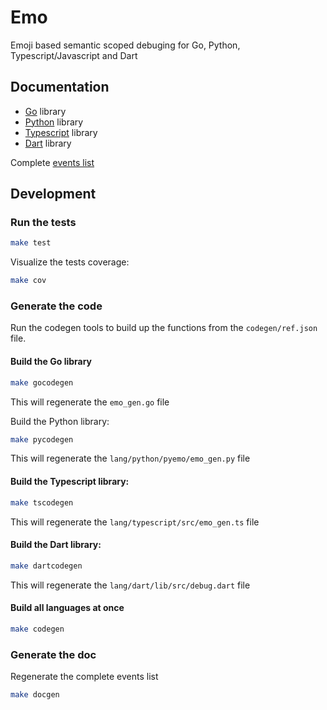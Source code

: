 # Emo

Emoji based semantic scoped debuging for Go, Python, Typescript/Javascript and Dart

## Documentation

- [Go](doc/go/) library
- [Python](lang/python/) library
- [Typescript](doc/typescript/README.md) library
- [Dart](lang/dart/) library

Complete [events list](doc/events/README.md)

## Development

### Run the tests

```bash
make test
```

Visualize the tests coverage:

```bash
make cov
```

### Generate the code

Run the codegen tools to build up the functions from the `codegen/ref.json` file. 

#### Build the Go library

```bash
make gocodegen
```

This will regenerate the `emo_gen.go` file

Build the Python library:

```bash
make pycodegen
```

This will regenerate the `lang/python/pyemo/emo_gen.py` file

#### Build the Typescript library:

```bash
make tscodegen
```

This will regenerate the `lang/typescript/src/emo_gen.ts` file

#### Build the Dart library:

```bash
make dartcodegen
```
This will regenerate the `lang/dart/lib/src/debug.dart` file

#### Build all languages at once

```bash
make codegen
```

### Generate the doc

Regenerate the complete events list 

```bash
make docgen
```
